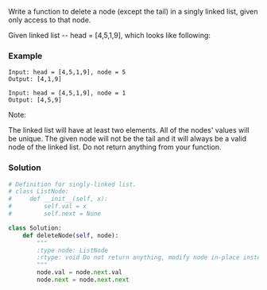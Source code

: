 Write a function to delete a node (except the tail) in a singly linked list, given only access to that node.

Given linked list -- head = [4,5,1,9], which looks like following:

### Example
```
Input: head = [4,5,1,9], node = 5
Output: [4,1,9]

Input: head = [4,5,1,9], node = 1
Output: [4,5,9]
```
Note:

The linked list will have at least two elements.
All of the nodes' values will be unique.
The given node will not be the tail and it will always be a valid node of the linked list.
Do not return anything from your function.

### Solution

```python
# Definition for singly-linked list.
# class ListNode:
#     def __init__(self, x):
#         self.val = x
#         self.next = None

class Solution:
    def deleteNode(self, node):
        """
        :type node: ListNode
        :rtype: void Do not return anything, modify node in-place instead.
        """
        node.val = node.next.val
        node.next = node.next.next
        
```